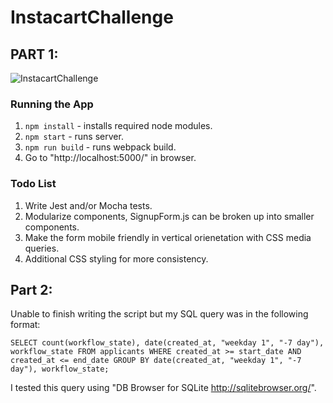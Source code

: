 # InstacartChallenge

## PART 1:

![InstacartChallenge](https://media.giphy.com/media/3owvKan7xkOnWsQrcc/giphy.gif)

### Running the App

1. `npm install` - installs required node modules.
2. `npm start` - runs server.
3. `npm run build` - runs webpack build.
4. Go to "http://localhost:5000/" in browser.

### Todo List

1. Write Jest and/or Mocha tests.
2. Modularize components, SignupForm.js can be broken up into smaller components.
3. Make the form mobile friendly in vertical orienetation with CSS media queries.
4. Additional CSS styling for more consistency.

## Part 2:

Unable to finish writing the script but my SQL query was in the following format:

`SELECT count(workflow_state), date(created_at, "weekday 1", "-7 day"), workflow_state
FROM applicants
WHERE created_at >= start_date AND created_at <= end_date
GROUP BY date(created_at, "weekday 1", "-7 day"), workflow_state;`

I tested this query using "DB Browser for SQLite http://sqlitebrowser.org/".
